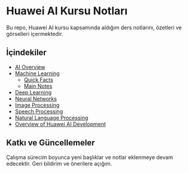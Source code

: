 
# Huawei AI Kursu Notları

Bu repo, Huawei AI kursu kapsamında aldığım ders notlarını, özetleri ve görselleri içermektedir.

## İçindekiler

- [AI Overview](notes/AI-Overview.md)
- [Machine Learning](notes/Machine-Learning.md)
  - [Quick Facts](notes/Machine-Learning.md#quick-facts)
  - [Main Notes](notes/Machine-Learning.md#ana-notlar)
- [Deep Learning](notes/Deep-Learning.md)
- [Neural Networks](notes/Neural-Networks.md)
- [Image Processing](notes/Image-Processing.md)
- [Speech Processing](notes/Speech-Processing.md)
- [Natural Language Processing](notes/Natural-Language-Processing.md)
- [Overview of Huawei AI Development](notes/Overview-of-Huawei-AI-Dev.md)

## Katkı ve Güncellemeler

Çalışma sürecim boyunca yeni başlıklar ve notlar eklenmeye devam edecektir. Geri bildirim ve önerilere açığım.